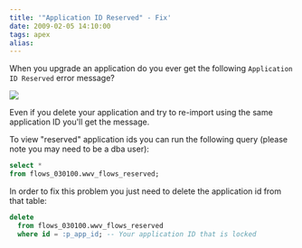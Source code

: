 ```yaml
---
title: '"Application ID Reserved" - Fix'
date: 2009-02-05 14:10:00
tags: apex
alias:
---
```


When you upgrade an application do you ever get the following `Application ID Reserved` error message?

![](http://3.bp.blogspot.com/_33EF80fk9sM/SYtWlmBrUOI/AAAAAAAADl4/MNxQkrJD8LA/s400/application_id_reserved.jpg)

Even if you delete your application and try to re-import using the same application ID you'll get the message.

To view "reserved" application ids you can run the following query (please note you may need to be a dba user):

```sql
select *
from flows_030100.wwv_flows_reserved;
```

In order to fix this problem you just need to delete the application id from that table:

```sql
delete
  from flows_030100.wwv_flows_reserved
  where id = :p_app_id; -- Your application ID that is locked
```
